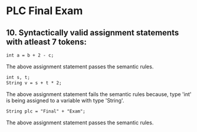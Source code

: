 # PLC Final Exam

## 10. Syntactically valid assignment statements with atleast 7 tokens:
```txt
int a = b + 2 - c;
```
The above assignment statement passes the semantic rules. 


```txt
int s, t;
String v = s + t * 2;
```
The above assignment statement fails the semantic rules because, type 'int' is being assigned to a variable with type 'String'.


```txt
String plc = "Final" + "Exam";
```
The above assignment statement passes the semantic rules.
